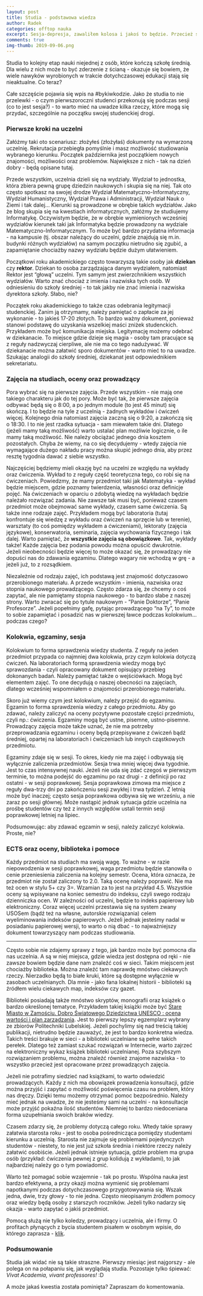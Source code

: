 ```yaml
---
layout: post
title: Studia - podstawowa wiedza
author: Radek
categories: offtop nauka
excerpt: Sesja-depresja, zawaliłem kolosa i jakoś to będzie. Przecież są warunki... co jeszcze na tych studiach?
comments: true
img-thumb: 2019-09-06.png
---
```



Studia to kolejny etap nauki niejednej z osób, które kończą szkołę średnią. Dla wielu z nich może to być zderzenie z ścianą - okazuje się bowiem, że wiele nawyków wyrobionych w trakcie dotychczasowej edukacji stają się nieaktualne. Co teraz?

Całe szczęście pojawia się wpis na #bykiwkodzie. Jako że studia to nie przelewki - o czym pierwszoroczni studenci przekonują się podczas sesji (co to jest sesja?) - to warto mieć na uwadze kilka rzeczy, które mogą się przydać, szczególnie na początku swojej studenckiej drogi.

### Pierwsze kroki na uczelni
Załóżmy taki oto scenariusz: złożyłeś (złożyłaś) dokumenty na wymarzoną uczelnię. Rekrutacja przebiegła pomyślnie i masz możliwość studiowania wybranego kierunku. Początek października jest początkiem nowych znajomości, możliwości oraz problemów. Największe z nich - tak na dzień dobry - będą opisane tutaj.

Przede wszystkim, uczelnia dzieli się na wydziały. Wydział to jednostka, która zbiera pewną grupę dziedzin naukowych i skupia się na niej. Tak oto często spotkasz na swojej drodze Wydział Matematyczno-Informatyczny, Wydział Humanistyczny, Wydział Prawa i Administracji, Wydział Nauk o Ziemi i tak dalej… Kierunki są prowadzone w obrębie takich wydziałów. Jako że blog skupia się na kwestiach informatycznych, załóżmy że studiujemy Informatykę. Oczywistym będzie, że w obrębie wymienionych wcześniej wydziałów kierunek taki jak Informatyka będzie prowadzony na wydziale Matematyczno-Informatycznym. To może być bardzo przydatna informacja - na kampusie (tj. obszar należący do uczelni, gdzie znajdują się m.in. budynki różnych wydziałów) na samym początku nietrudno się zgubić, a zapamiętanie chociażby nazwy wydziału będzie dużym ułatwieniem.

Początkowi roku akademickiego często towarzyszą takie osoby jak **dziekan** czy **rektor**. Dziekan to osoba zarządzająca danym wydziałem, natomiast Rektor jest “głową” uczelni. Tym samym jest zwierzchnikiem wszystkich wydziałów. Warto znać chociaż z imienia i nazwiska tych osób. W odniesieniu do szkoły średniej - to tak jakby nie znać imienia i nazwiska dyrektora szkoły. Słabo, nie?

Początek roku akademickiego to także czas odebrania legitymacji studenckiej. Zanim ją otrzymamy, należy pamiętać o zapłacie za jej wykonanie - to jakieś 17-20 złotych. To bardzo ważny dokument, ponieważ stanowi podstawę do uzyskania wszelkiej maści zniżek studenckich. Przykładem może być komunikacja miejska. Legitymację możemy odebrać w dziekanacie. To miejsce gdzie dzieje się magia - osoby tam pracujące są z reguły nadzwyczaj cierpliwe, ale nie ma co tego nadużywać. W dziekanacie można załatwić sporo dokumentów - warto mieć to na uwadze. Szukając analogii do szkoły średniej, dziekanat jest odpowiednikiem sekretariatu.

### Zajęcia na studiach, oceny oraz prowadzący
Pora wybrać się na pierwsze zajęcia. Przede wszystkim - nie mają one takiego charakteru jak do tej pory. Może być tak, że pierwsze zajęcia odbywać będą się o 8:00, a po jednym module (to jest 45 minut) się skończą. I to będzie na tyle z uczelnią - żadnych wykładów i ćwiczeń więcej. Kolejnego dnia natomiast zajęcia zaczną się o 9:20, a zakończą się o 18:30. I to nie jest rzadka sytuacja - sam miewałem takie dni. Dlatego (jeżeli mamy taką możliwość) warto ustalać plan możliwie logicznie, o ile mamy taką możliwość. Nie należy obciążać jednego dnia kosztem pozostałych. Chyba że wiemy, na co się decydujemy - wtedy zajęcia nie wymagające dużego nakładu pracy można skupić  jednego dnia, aby przez resztę tygodnia dawać z siebie wszystko.

Najczęściej będziemy mieli okazję być na uczelni ze względu na wykłady oraz ćwiczenia. Wykład to z reguły część teoretyczna tego, co robi się na ćwiczeniach. Powiedzmy, że mamy przedmiot taki jak Matematyka - wykład będzie miejscem, gdzie poznamy twierdzenia, własności oraz definicje pojęć. Na ćwiczeniach w oparciu o zdobytą wiedzę na wykładach będzie należało rozwiązać zadania. Nie zawsze tak musi być, ponieważ czasem przedmiot może obejmować same wykłady, czasem same ćwiczenia. Są także inne rodzaje zajęć. Przykładem mogą być laboratoria (tutaj konfrontuje się wiedzę z wykładu oraz ćwiczeń na sprzęcie lub w terenie), warsztaty (to coś pomiędzy wykładem a ćwiczeniami), lektoraty (zajęcia językowe), konserwatoria, seminaria, zajęcia wychowania fizycznego i tak dalej.
Warto pamiętać, że **wszystkie zajęcia są obowiązkowe**. Tak, wykłady także! Każde zajęcia bez podania powodu można opuścić dwukrotnie. Jeżeli nieobecności będzie więcej to może okazać się, że prowadzący nie dopuści nas do zdawania egzaminu. Dlatego wagary nie wchodzą w grę - a jeżeli już, to z rozsądkiem.

Niezależnie od rodzaju zajęć, ich podstawą jest znajomość dotyczasowo przerobionego materiału. A przede wszystkim - imienia, nazwiska oraz stopnia naukowego prowadzącego. Często zdarza się, że chcemy o coś zapytać, ale nie pamiętamy stopnia naukowego - to bardzo słabe z naszej strony. Warto zwracać się po tytule naukowym - ”Panie Doktorze”, “Panie Profesorze”. Jeżeli popełnimy gafę, pytając prowadzącego “na Ty”, to może to sobie zapamiętać i posadzić nas w pierwszej ławce podczas kolokwium… podczas czego?

### Kolokwia, egzaminy, sesja
Kolokwium to forma sprawdzenia wiedzy studenta. Z reguły na jeden przedmiot przypada co najmniej dwa kolokwia, przy czym kolokwia dotyczą ćwiczeń. Na laboratoriach formą sprawdzenia wiedzy mogą być sprawozdania - czyli opracowany dokument opisujący przebieg dokonanych badań. Należy pamiętać także o wejściówkach. Mogą być elementem zajęć. To one decydują o naszej obecności na zajęciach, dlatego wcześniej wspomniałem o znajomości przerobionego materiału.

Skoro już wiemy czym jest kolokwium, należy przejść do egzaminu. Egzamin to forma sprawdzenia wiedzy z całego przedmiotu. Aby go zdawać, należy zaliczyć na oceny pozytywne pozostałe części przedmiotu, czyli np.: ćwiczenia. Egzaminy mogą być ustne, pisemne, ustno-pisemne. Prowadzący zajęcia może także uznać, że nie ma potrzeby przeprowadzania egzaminu i oceny będą przepisywane z ćwiczeń bądź średniej, opartej na laboratoriach i ćwiczeniach lub innych cząstkowych przedmiotu.

Egzaminy zdaje się w sesji. To okres, kiedy nie ma zajęć i odbywają się wyłącznie zaliczenia przedmiotów.  Sesja trwa mniej więcej dwa tygodnie. Jest to czas intensywnej nauki. Jeżeli nie uda się zdać czegoś w pierwszym terminie, to można podejść do egzaminu po raz drugi - z definicji po raz ostatni - w sesji poprawkowej. Sesja poprawkowa zimowa ma miejsce z reguły dwa-trzy dni po zakończeniu sesji zwykłej i trwa tydzień. Z letnią może być inaczej; często sesja poprawkowa odbywa się we wrześniu, a nie zaraz po sesji głównej. Może nastąpić jednak sytuacja gdzie uczelnia na prośbę studentów czy też z innych względów ustali termin sesji poprawkowej letniej na lipiec.

Podsumowując: aby zdawać egzamin w sesji, należy zaliczyć kolokwia. Proste, nie?


### ECTS oraz oceny, biblioteka i pomoce
Każdy przedmiot na studiach ma swoją wagę. To ważne - w razie niepowodzenia w sesji poprawkowej, waga przedmiotu będzie stanowiła o cenie przeniesienia zaliczenia na kolejny semestr. Ocena, która oznacza, że przedmiot nie został zaliczony to 2.0. Taką ocenę należy poprawić. Nie ma też ocen w stylu 5+ czy 3=. Wzamian za to jest na przykład 4.5. Wszystkie oceny są wpisywane na koniec semestru do indeksu, czyli swego rodzaju dzienniczka ocen. W zależności od uczelni, będzie to indeks papierowy lub elektroniczny. Coraz więcej uczelni przestawia się na system zwany USOSem (bądź też na własne, autorskie rozwiązania) celem wyeliminowania indeksów papierowych. Jeżeli jednak jesteśmy nadal w posiadaniu papierowej wersji, to warto o nią dbać - to najważniejszy dokument towarzyszący nam podczas studiowania.

---

Często sobie nie zdajemy sprawy z tego, jak bardzo może być pomocna dla nas uczelnia. A są w niej miejsca, gdzie wiedza jest dostępna od ręki - nie zawsze bowiem będzie dane nam znaleźć coś w sieci. Takim miejscem jest chociażby biblioteka. Można znaleźć tam naprawdę mnóstwo ciekawych rzeczy. Nierzadko będą to białe kruki, które są dostępne wyłącznie w zasobach uczelnianych. Dla mnie - jako fana lokalnej historii - biblioteki są źródłem wielu ciekawych map, indeksów czy gazet.

Biblioteki posiadają także mnóstwo skryptów, monografii oraz książek o bardzo określonej tematyce. Przykładem takiej książki może być [Stare Miasto w Zamościu. Dobro Światowego Dziedzictwa UNESCO : ocena wartości i plan zarządzania](https://pub.pollub.pl/publication/8582/). Jest to pierwszy lepszy egzemplarz wybrany ze zbiorów Politechniki Lubelskiej. Jeżeli pochylimy się nad treścią takiej publikacji, nietrudno będzie zauważyć, że jest to bardzo konkretna wiedza. Takich treści brakuje w sieci - a biblioteki uczelniane są pełne takich perełek. Dlatego też zamiast szukać rozwiązań w Internecie, warto zajrzeć na elektroniczny wykaz książek biblioteki uczelnianej. Poza szybszym rozwiązaniem problemu, można znaleźć również znajome nazwiska - to wszystko przecież jest opracowane przez prowadzących zajęcia.

Jeżeli nie potrafimy siedzieć nad książkami, to warto odwiedzić prowadzących. Każdy z nich ma obowiązek prowadzenia konsultacji, gdzie można przyjść i zapytać o możliwość poświęcenia czasu na problem, który nas dręczy. Dzięki temu możemy otrzymać pomoc bezpośrednio. Należy mieć jednak na uwadze, że nie jesteśmy sami na uczelni - na konsultacje może przyjść pokaźna ilość studentów. Niemniej to bardzo niedoceniana forma uzupełniania swoich braków wiedzy.

Czasem zdarzy się, że problemy dotyczą całego roku. Wtedy takie sprawy załatwia starosta roku - jest to osoba pośrednicząca pomiędzy studentami kierunku a uczelnią. Starosta nie zajmuje się problemami pojedynczych studentów - niestety, to nie jest już szkoła średnia i niektóre rzeczy należy załatwić osobiście. Jeżeli jednak istnieje sytuacja, gdzie problem ma grupa osób (przykład: ćwiczenia pewnej z grup kolidują z wykładami), to jak najbardziej należy go o tym powiadomić.

Warto też pomagać sobie wzajemnie - tak po prostu. Wspólna nauka jest bardzo efektywna, a przy okazji można wymienić się problemami napotkanymi podczas dotychczasowego przygotowywania się. Wszak jedna, dwie, trzy głowy - to nie jedna. Często nieopisanym źródłem pomocy oraz wiedzy będą osoby z starszych roczników. Jeżeli tylko nadarzy się okazja - warto zapytać o jakiś przedmiot.

Pomocą służą nie tylko koledzy, prowadzący i uczelnia, ale i firmy. O profitach płynących z bycia studentem pisałem w osobnym wpisie, do którego zaprasza - [klik]({{site.baseurl}}/wpisy/darmowe-programy-studenci/).

### Podsumowanie
Studia jak widać nie są takie straszne. Pierwszy miesiąc jest najgorszy - ale polega on na połapaniu się, jak wyglądają studia. Pozostaje tylko śpiewać: *Vivat Academia, vivant professores!* :D

A może jakaś kwestia została pominięta? Zapraszam do komentowania.
